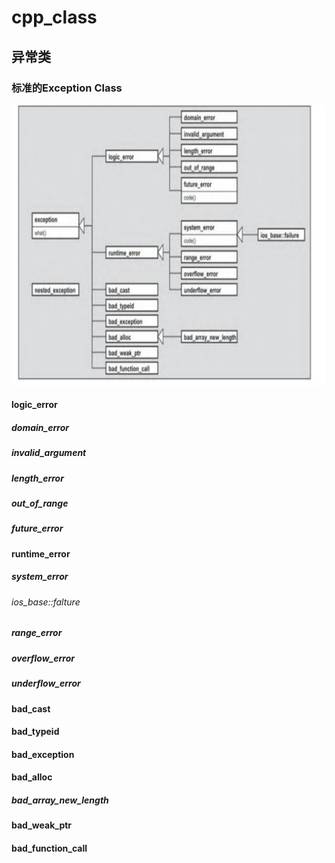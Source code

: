 # cpp_class



## 异常类

### 标准的Exception Class
![Alt text](image.png)


#### logic_error

##### domain_error

##### invalid_argument

##### length_error

##### out_of_range

##### future_error


#### runtime_error

##### system_error

###### ios_base::falture


##### range_error

##### overflow_error

##### underflow_error


#### bad_cast

#### bad_typeid

#### bad_exception

#### bad_alloc

##### bad_array_new_length


#### bad_weak_ptr

#### bad_function_call

